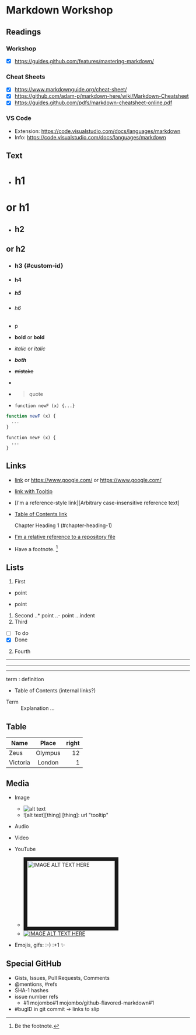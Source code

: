 # Markdown Workshop

## Readings

### Workshop

- [x] <https://guides.github.com/features/mastering-markdown/>

### Cheat Sheets

- [x] <https://www.markdownguide.org/cheat-sheet/>
- [x] <https://github.com/adam-p/markdown-here/wiki/Markdown-Cheatsheet>
- [x] <https://guides.github.com/pdfs/markdown-cheatsheet-online.pdf>

### VS Code

- Extension: <https://code.visualstudio.com/docs/languages/markdown>
- Info: <https://code.visualstudio.com/docs/languages/markdown>

## Text

- # h1
or h1
===
- ## h2
or h2
---
- ### h3 {#custom-id}
- #### h4
- ##### h5
- ###### h6
- p
- **bold** or __bold__
- *italic* or _italic_
- **_both_**
- ~~mistake~~
- <!--Comment-->

- > quote
- `function newF (x) {...}`
```javascript
function newF (x) {
  ...
}
```
    function newF (x) {
      ...
    }

## Links

- [link](https://www.google.com/) or <https://www.google.com/> or https://www.google.com/
- [link with Tooltip](https://www.google.com "Google's Homepage")
- [I'm a reference-style link][Arbitrary case-insensitive reference text]
- [Table of Contents link](#chapter-heading-1)

  Chapter Heading 1 (#chapter-heading-1)

- [I'm a relative reference to a repository file](../blob/master/LICENSE)
- Have a footnote. [^1]

  [^1]: Be the footnote.

## Lists
1. First
  - point
  + point
1. Second
..* point
..- point
...indent
4. Third
- [ ] To do
- [x] Done
2. Fourth

---
***
___
term
: definition
- Table of Contents (internal links?)

<dl>
  <dt>Term</dt>
  <dd>Explanation ...</dd>
</dl>

## Table
|Name|Place| right |
| ---- |:----:| ---: |
| Zeus | Olympus | 12
| Victoria | London | 1

## Media

- Image
  - ![alt text](url "tooltip")
  - ![alt text][thing]
    [thing]: url "tooltip"
- Audio
- Video
- YouTube
  - <a href="http://www.youtube.com/watch?feature=player_embedded&v=YOUTUBE_VIDEO_ID_HERE
" target="_blank"><img src="http://img.youtube.com/vi/YOUTUBE_VIDEO_ID_HERE/0.jpg" 
alt="IMAGE ALT TEXT HERE" width="240" height="180" border="10" /></a>
  - [![IMAGE ALT TEXT HERE](http://img.youtube.com/vi/YOUTUBE_VIDEO_ID_HERE/0.jpg)](http://www.youtube.com/watch?v=YOUTUBE_VIDEO_ID_HERE)

- Emojis, gifs: :-)  :+1 :sparkles:

## Special GitHub
- Gists, Issues, Pull Requests, Comments
- @mentions, #refs
- SHA-1 hashes
- issue number refs
  - #1
    mojombo#1
    mojombo/github-flavored-markdown#1
- #bugID in git commit &rarr; links to slip